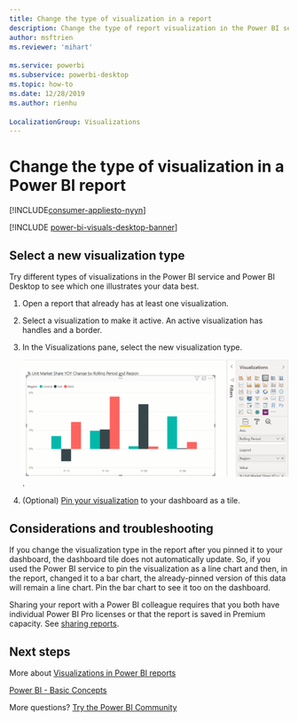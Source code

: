 ```yaml
---
title: Change the type of visualization in a report
description: Change the type of report visualization in the Power BI service and Power BI Desktop
author: msftrien
ms.reviewer: 'mihart'

ms.service: powerbi
ms.subservice: powerbi-desktop
ms.topic: how-to
ms.date: 12/28/2019
ms.author: rienhu

LocalizationGroup: Visualizations
---
```

# Change the type of visualization in a Power BI report

[!INCLUDE[consumer-appliesto-nyyn](../includes/consumer-appliesto-nyyn.md)]    

[!INCLUDE [power-bi-visuals-desktop-banner](../includes/power-bi-visuals-desktop-banner.md)]

## Select a new visualization type

Try different types of visualizations in the Power BI service and Power BI Desktop to see which one illustrates your data best. 

1. Open a report that already has at least one visualization.   
2. Select a visualization to make it active. An active visualization has handles and a border.    
3. In the Visualizations pane, select the new visualization type. 
   
   ![video showing changing column chart to line chart](media/power-bi-report-change-visualization-type/change-viz/change-viz.gif).
4. (Optional) [Pin your visualization](../create-reports/service-dashboard-pin-tile-from-report.md) to your dashboard as a tile. 

## Considerations and troubleshooting
If you change the visualization type in the report after you pinned it to your dashboard, the dashboard tile does not automatically update. So, if you used the Power BI service to pin the visualization as a line chart and then, in the report, changed it to a bar chart, the already-pinned version of this data will remain a line chart. Pin the bar chart to see it too on the dashboard.

Sharing your report with a Power BI colleague requires that you both have individual Power BI Pro licenses or that the report is saved in Premium capacity. See [sharing reports](../collaborate-share/service-share-reports.md).

## Next steps
More about [Visualizations in Power BI reports](power-bi-report-visualizations.md)

[Power BI - Basic Concepts](../consumer/end-user-basic-concepts.md)

More questions? [Try the Power BI Community](https://community.powerbi.com/)

